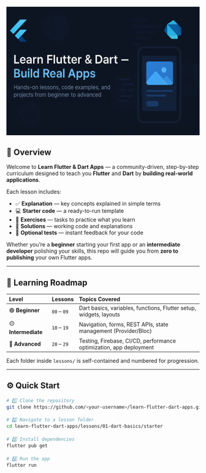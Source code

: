 <p align="center">
  <img src="assets/banner.png" alt="Learn Flutter & Dart — Build Real Apps" width="800">
</p>

## 📘 Overview

Welcome to **Learn Flutter & Dart Apps** — a community-driven, step-by-step curriculum designed to teach you **Flutter** and **Dart** by **building real-world applications**.

Each lesson includes:
- ✅ **Explanation** — key concepts explained in simple terms  
- 💻 **Starter code** — a ready-to-run template  
- 🧩 **Exercises** — tasks to practice what you learn  
- 🧠 **Solutions** — working code and explanations  
- 🧪 **Optional tests** — instant feedback for your code  

Whether you’re a **beginner** starting your first app or an **intermediate developer** polishing your skills, this repo will guide you from **zero to publishing** your own Flutter apps.

---

## 🧭 Learning Roadmap

| Level | Lessons | Topics Covered |
|:------|:---------|:----------------|
| 🟢 **Beginner** | `00` – `09` | Dart basics, variables, functions, Flutter setup, widgets, layouts |
| 🟡 **Intermediate** | `10` – `19` | Navigation, forms, REST APIs, state management (Provider/Bloc) |
| 🔵 **Advanced** | `20` – `29` | Testing, Firebase, CI/CD, performance optimization, app deployment |

Each folder inside `lessons/` is self-contained and numbered for progression.

---

## ⚙️ Quick Start

```bash
# 1️⃣ Clone the repository
git clone https://github.com/<your-username>/learn-flutter-dart-apps.git

# 2️⃣ Navigate to a lesson folder
cd learn-flutter-dart-apps/lessons/01-dart-basics/starter

# 3️⃣ Install dependencies
flutter pub get

# 4️⃣ Run the app
flutter run
